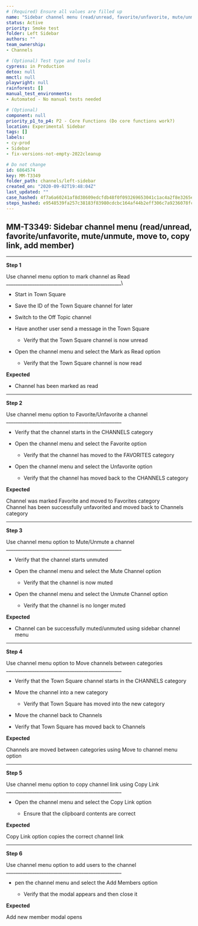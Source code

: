 ```yaml
---
# (Required) Ensure all values are filled up
name: "Sidebar channel menu (read/unread, favorite/unfavorite, mute/unmute, move to, copy link, add member)"
status: Active
priority: Smoke test
folder: Left Sidebar
authors: ""
team_ownership: 
- Channels

# (Optional) Test type and tools
cypress: in Production
detox: null
mmctl: null
playwright: null
rainforest: []
manual_test_environments: 
- Automated - No manual tests needed

# (Optional)
component: null
priority_p1_to_p4: P2 - Core Functions (Do core functions work?)
location: Experimental Sidebar
tags: []
labels: 
- cy-prod
- Sidebar
- fix-versions-not-empty-2022cleanup

# Do not change
id: 6864574
key: MM-T3349
folder_path: channels/left-sidebar
created_on: "2020-09-02T19:48:04Z"
last_updated: ""
case_hashed: 4f7a6a60241af8d38609edcfdb48f0f093269653041c1ac4a2f8e3265ef54024991f74c7bf0863e243f905810b65416e
steps_hashed: e9548539fa257c38183f83980cdcbc164af44b2eff306c7a9236078fcbd773143ee2827c48428e57af95efd54ca8188b
---
```


## MM-T3349: Sidebar channel menu (read/unread, favorite/unfavorite, mute/unmute, move to, copy link, add member)

---

**Step 1**

Use channel menu option to mark channel as Read\
\_\_\_\_\_\_\_\_\_\_\_\_\_\_\_\_\_\_\_\_\_\_\_\_\_\_\_\_\_\_\_\_\_\_\_\_\_\_\_\_\_\_\_\_\_\_\_\_\_\\

- Start in Town Square

- Save the ID of the Town Square channel for later

- Switch to the Off Topic channel

- Have another user send a message in the Town Square

  - Verify that the Town Square channel is now unread

- Open the channel menu and select the Mark as Read option

  - Verify that the Town Square channel is now read

**Expected**

- Channel has been marked as read

---

**Step 2**

Use channel menu option to Favorite/Unfavorite a channel\
\_\_\_\_\_\_\_\_\_\_\_\_\_\_\_\_\_\_\_\_\_\_\_\_\_\_\_\_\_\_\_\_\_\_\_\_\_\_\_\_\_\_\_\_\_\_\_\_\_

- Verify that the channel starts in the CHANNELS category

- Open the channel menu and select the Favorite option

  - Verify that the channel has moved to the FAVORITES category

- Open the channel menu and select the Unfavorite option

  - Verify that the channel has moved back to the CHANNELS category

**Expected**

Channel was marked Favorite and moved to Favorites category\
Channel has been successfully unfavorited and moved back to Channels category

---

**Step 3**

Use channel menu option to Mute/Unmute a channel\
\_\_\_\_\_\_\_\_\_\_\_\_\_\_\_\_\_\_\_\_\_\_\_\_\_\_\_\_\_\_\_\_\_\_\_\_\_\_\_\_\_\_\_\_\_\_\_\_\_

- Verify that the channel starts unmuted

- Open the channel menu and select the Mute Channel option

  - Verify that the channel is now muted

- Open the channel menu and select the Unmute Channel option

  - Verify that the channel is no longer muted

**Expected**

- Channel can be successfully muted/unmuted using sidebar channel menu

---

**Step 4**

Use channel menu option to Move channels between categories \
\_\_\_\_\_\_\_\_\_\_\_\_\_\_\_\_\_\_\_\_\_\_\_\_\_\_\_\_\_\_\_\_\_\_\_\_\_\_\_\_\_\_\_\_\_\_\_\_\_

- Verify that the Town Square channel starts in the CHANNELS category

- Move the channel into a new category

  - Verify that Town Square has moved into the new category

- Move the channel back to Channels

- Verify that Town Square has moved back to Channels

**Expected**

Channels are moved between categories using Move to channel menu option

---

**Step 5**

Use channel menu option to copy channel link using Copy Link\
\_\_\_\_\_\_\_\_\_\_\_\_\_\_\_\_\_\_\_\_\_\_\_\_\_\_\_\_\_\_\_\_\_\_\_\_\_\_\_\_\_\_\_\_\_\_\_\_\_

- Open the channel menu and select the Copy Link option

  - Ensure that the clipboard contents are correct

**Expected**

Copy Link option copies the correct channel link

---

**Step 6**

Use channel menu option to add users to the channel\
\_\_\_\_\_\_\_\_\_\_\_\_\_\_\_\_\_\_\_\_\_\_\_\_\_\_\_\_\_\_\_\_\_\_\_\_\_\_\_\_\_\_\_\_\_\_\_\_\_

- pen the channel menu and select the Add Members option

  - Verify that the modal appears and then close it

**Expected**

Add new member modal opens

